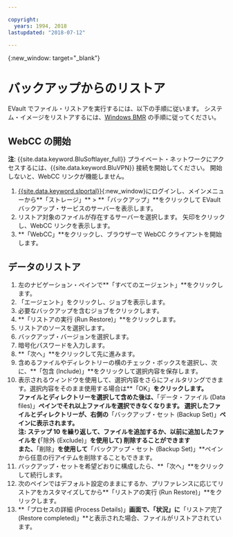 ```yaml
---

copyright:
  years: 1994, 2018
lastupdated: "2018-07-12"

---
```

{:new_window: target="_blank"}

# バックアップからのリストア

EVault でファイル・リストアを実行するには、以下の手順に従います。 システム・イメージをリストアするには、[Windows BMR](restoring-evault-bmr-system-volume-image.html) の手順に従ってください。

## WebCC の開始

**注**: {{site.data.keyword.BluSoftlayer_full}} プライベート・ネットワークにアクセスするには、{{site.data.keyword.BluVPN}} 接続を開始してください。 開始しないと、WebCC リンクが機能しません。

1. [{{site.data.keyword.slportal}}](https://control.softlayer.com/){:new_window}にログインし、メインメニューから**「ストレージ」** > **「バックアップ」**をクリックして EVault バックアップ・サービスのサーバーを表示します。
2. リストア対象のファイルが存在するサーバーを選択します。 矢印をクリックし、WebCC リンクを表示します。
3. **「WebCC」**をクリックし、ブラウザーで WebCC クライアントを開始します。

## データのリストア

1. 左のナビゲーション・ペインで**「すべてのエージェント」**をクリックします。
2. 「エージェント」をクリックし、ジョブを表示します。
3. 必要なバックアップを含むジョブをクリックします。
4. **「リストアの実行 (Run Restore)」**をクリックします。
5. リストアのソースを選択します。
6. バックアップ・バージョンを選択します。
7. 暗号化パスワードを入力します。
8. **「次へ」**をクリックして先に進みます。
9. 含めるファイルやディレクトリーの横のチェック・ボックスを選択し、次に、**「包含 (Include)」**をクリックして選択内容を保存します。
10. 表示されるウィンドウを使用して、選択内容をさらにフィルタリングできます。選択内容をそのまま使用する場合は**「OK」**をクリックします。 <br/>
ファイルとディレクトリーを選択して含めた後は、**「データ・ファイル (Data files)」**ペインでそれ以上ファイルを選択できなくなります。 選択したファイルとディレクトリーが、右側の**「バックアップ・セット (Backup Set)」**ペインに表示されます。 <br/>**注**: ステップ 10 を繰り返して、ファイルを追加するか、以前に追加したファイルを (**「除外 (Exclude)」**を使用して) 削除することができます <br/>また、**「削除」**を使用して**「バックアップ・セット (Backup Set)」**ペインから任意の行アイテムを削除することもできます。
11. バックアップ・セットを希望どおりに構成したら、**「次へ」**をクリックして続行します。
12. 次のペインではデフォルト設定のままにするか、プリファレンスに応じてリストアをカスタマイズしてから**「リストアの実行 (Run Restore)」**をクリックします。
13. **「プロセスの詳細 (Process Details)」**画面で、「状況」に**「リストア完了 (Restore completed)」**と表示された場合、ファイルがリストアされています。
